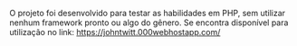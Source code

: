 O projeto foi desenvolvido para testar as habilidades em PHP, sem utilizar nenhum framework pronto ou algo do gênero.
Se encontra disponível para utilização no link: https://johntwitt.000webhostapp.com/
